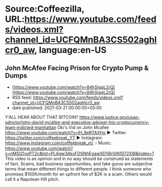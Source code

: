 # Source:Coffeezilla, URL:https://www.youtube.com/feeds/videos.xml?channel_id=UCFQMnBA3CS502aghlcr0_aw, language:en-US

## John McAfee Facing Prison for Crypto Pump & Dumps
 - [https://www.youtube.com/watch?v=84hSjgqL2rQ](https://www.youtube.com/watch?v=84hSjgqL2rQ)
 - RSS feed: https://www.youtube.com/feeds/videos.xml?channel_id=UCFQMnBA3CS502aghlcr0_aw
 - date published: 2021-03-21 00:00:00+00:00

Y'ALL HEAR ABOUT THAT BITCOIN? https://www.justice.gov/usao-sdny/pr/john-david-mcafee-and-executive-adviser-his-cryptocurrency-team-indicted-manhattan
Oki's Vid on John Mcafee https://www.youtube.com/watch?v=IH_8eRTAXHo
► Twitter: https://twitter.com/coffeebreak_YT
► Instagram: https://www.instagram.com/coffeebreak_yt/
🎶 Music: https://www.youtube.com/watch?v=nMSQ1yoPT2c&list=PL4qw3AkxFDSNhEgawXD1j6r0iN1072XIB&index=1
This video is an opinion and in no way should be construed as statements of fact. Scams, bad business opportunities, and fake gurus are subjective terms that mean different things to different people. I think someone who promises $100K/month for an upfront fee of $2K is a scam. Others would call it a Napolean Hill pitch.

